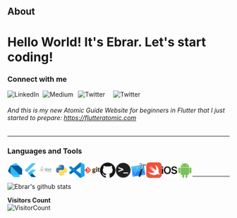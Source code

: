 ## About <a name = "about"></a>

# Hello World! It's Ebrar. Let's start coding!

### Connect with me
[<img align="left" alt="LinkedIn" width="80" src="https://cdn.exclaimer.com/Handbook%20Images/linkedin-icon_128x128.png" />]( http://www.linkedin.com/in/ebrarbilgili)
[<img align="left" alt="Medium" width="80" src="https://cdn.exclaimer.com/Handbook%20Images/Medium_128.png" />](https://ebrarbilgili.medium.com)
[<img align="left" alt="Twitter" width="80" src="https://cdn.exclaimer.com/Handbook%20Images/twitter-icon_128x128.png" />](https://twitter.com/ebrarblg)
[<img align="left" alt="Twitter" width="80" src="https://static.wixstatic.com/media/1bf8c6_e329a382d82b4d72a58f9748e82c7e5c~mv2.png/v1/fill/w_72,h_72,al_c/mobiler-07.png" />](https://www.mobiler.dev/profile/ebrarbilgili/blog-posts)
<br />


###### And this is my new Atomic Guide Website for beginners in Flutter that I just started to prepare: https://flutteratomic.com

---
### Languages and Tools

<img align="left" alt="Terminal" width="35" src="https://raw.githubusercontent.com/github/explore/80688e429a7d4ef2fca1e82350fe8e3517d3494d/topics/dart/dart.png" />
<img align="left" alt="Terminal" width="35" src="https://raw.githubusercontent.com/github/explore/80688e429a7d4ef2fca1e82350fe8e3517d3494d/topics/flutter/flutter.png" />
<img align="left" alt="Terminal" width="35" src="https://raw.githubusercontent.com/github/explore/80688e429a7d4ef2fca1e82350fe8e3517d3494d/topics/java/java.png" />
<img align="left" alt="Python" width="35" src="https://raw.githubusercontent.com/github/explore/80688e429a7d4ef2fca1e82350fe8e3517d3494d/topics/python/python.png" />
<img align="left" alt="Visual Studio Code" width="35" src="https://raw.githubusercontent.com/github/explore/80688e429a7d4ef2fca1e82350fe8e3517d3494d/topics/visual-studio-code/visual-studio-code.png" /> 
<img align="left" alt="Git" width="35" src="https://raw.githubusercontent.com/github/explore/80688e429a7d4ef2fca1e82350fe8e3517d3494d/topics/git/git.png" />
<img align="left" alt="GitHub" width="35" src="https://raw.githubusercontent.com/github/explore/78df643247d429f6cc873026c0622819ad797942/topics/github/github.png" />
<img align="left" alt="Terminal" width="35" src="https://raw.githubusercontent.com/github/explore/80688e429a7d4ef2fca1e82350fe8e3517d3494d/topics/terminal/terminal.png" />
<img align="left" alt="Terminal" width="35" src="https://raw.githubusercontent.com/github/explore/80688e429a7d4ef2fca1e82350fe8e3517d3494d/topics/xcode/xcode.png" />
<img align="left" alt="Terminal" width="35" src="https://raw.githubusercontent.com/github/explore/80688e429a7d4ef2fca1e82350fe8e3517d3494d/topics/swift/swift.png" />
<img align="left" alt="Terminal" width="35" src="https://raw.githubusercontent.com/github/explore/80688e429a7d4ef2fca1e82350fe8e3517d3494d/topics/ios/ios.png" />
<img align="left" alt="Terminal" width="35" src="https://raw.githubusercontent.com/github/explore/80688e429a7d4ef2fca1e82350fe8e3517d3494d/topics/android/android.png" />

<br />

---
![Ebrar's github stats](https://github-readme-stats.vercel.app/api?username=ebrarbilgili&show_icons=true)

**Visitors Count**  
![VisitorCount](https://profile-counter.glitch.me/{ebrarbilgili}/count.svg)
